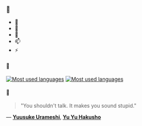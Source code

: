 ### 👋

- 🔭
- 🌱
- 💬
- 📫
- ⚡

#### 🧏

[![Most used languages](https://github-readme-stats-aynah.vercel.app/api/top-langs/?username=aynh&theme=solarized-dark&langs_count=6&layout=compact&hide_title=true)](https://github.com/anuraghazra/github-readme-stats#gh-dark-mode-only)
[![Most used languages](https://github-readme-stats-aynah.vercel.app/api/top-langs/?username=aynh&theme=solarized-light&langs_count=6&layout=compact&hide_title=true)](https://github.com/anuraghazra/github-readme-stats#gh-light-mode-only)

#### 💬

> "You shouldn't talk. It makes you sound stupid."

&mdash; [**Yuusuke Urameshi**](https://myanimelist.net/character.php?q=Yuusuke%20Urameshi&cat=character), [**Yu Yu Hakusho**](https://myanimelist.net/search/all?q=Yu%20Yu%20Hakusho&cat=all)
